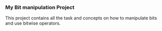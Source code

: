 ### My Bit manipulation Project 

This project contains all  the task and concepts on how to  manipulate bits and use bitwise operators.


